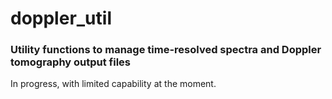# doppler_util
### Utility functions to manage time-resolved spectra and Doppler tomography output files

In progress, with limited capability at the moment.
